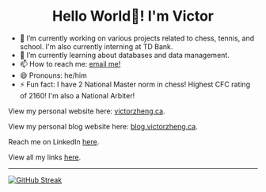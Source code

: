 <h1 align="center"> Hello World👋! I'm Victor  </h1>


- 🔭 I’m currently working on various projects related to chess, tennis, and school. I'm also currently interning at TD Bank. 
- 🌱 I’m currently learning about databases and data management. 
- 📫 How to reach me: [email me!](mailto:victork.zheng@mail.utoronto.ca) 
- 😄 Pronouns: he/him
- ⚡ Fun fact: I have 2 National Master norm in chess! Highest CFC rating of 2160! I'm also a National Arbiter!  

View my personal website here: [victorzheng.ca](https://victorzheng.ca/). 

View my personal blog website here: [blog.victorzheng.ca](https://blog.victorzheng.ca/). 

Reach me on LinkedIn [here](https://www.linkedin.com/in/victor-zheng1/). 

View all my links [here](https://links.victorzheng.ca/).

---


[![GitHub Streak](https://streak-stats.demolab.com/?user=victor-zheng-codes&theme=dark)](https://git.io/streak-stats)
